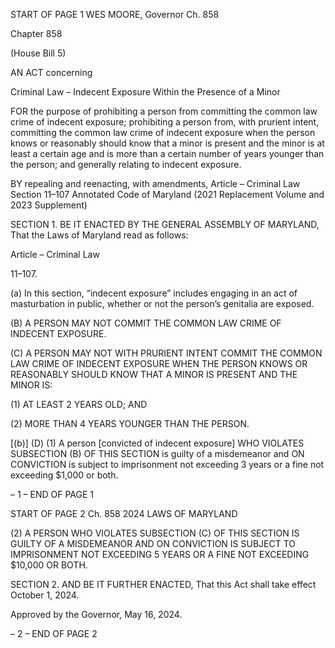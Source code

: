 START OF PAGE 1
WES MOORE, Governor Ch. 858

Chapter 858

(House Bill 5)

AN ACT concerning

Criminal Law – Indecent Exposure Within the Presence of a Minor

FOR the purpose of prohibiting a person from committing the common law crime of indecent
exposure; prohibiting a person from, with prurient intent, committing the common
law crime of indecent exposure when the person knows or reasonably should know
that a minor is present and the minor is at least a certain age and is more than a
certain number of years younger than the person; and generally relating to indecent
exposure.

BY repealing and reenacting, with amendments,
Article – Criminal Law
Section 11–107
Annotated Code of Maryland
(2021 Replacement Volume and 2023 Supplement)

SECTION 1. BE IT ENACTED BY THE GENERAL ASSEMBLY OF MARYLAND,
That the Laws of Maryland read as follows:

Article – Criminal Law

11–107.

(a) In this section, “indecent exposure” includes engaging in an act of
masturbation in public, whether or not the person’s genitalia are exposed.

(B) A PERSON MAY NOT COMMIT THE COMMON LAW CRIME OF INDECENT
EXPOSURE.

(C) A PERSON MAY NOT WITH PRURIENT INTENT COMMIT THE COMMON LAW
CRIME OF INDECENT EXPOSURE WHEN THE PERSON KNOWS OR REASONABLY
SHOULD KNOW THAT A MINOR IS PRESENT AND THE MINOR IS:

(1) AT LEAST 2 YEARS OLD; AND

(2) MORE THAN 4 YEARS YOUNGER THAN THE PERSON.

[(b)] (D) (1) A person [convicted of indecent exposure] WHO VIOLATES
SUBSECTION (B) OF THIS SECTION is guilty of a misdemeanor and ON CONVICTION is
subject to imprisonment not exceeding 3 years or a fine not exceeding $1,000 or both.

– 1 –
END OF PAGE 1

START OF PAGE 2
Ch. 858 2024 LAWS OF MARYLAND

(2) A PERSON WHO VIOLATES SUBSECTION (C) OF THIS SECTION IS
GUILTY OF A MISDEMEANOR AND ON CONVICTION IS SUBJECT TO IMPRISONMENT
NOT EXCEEDING 5 YEARS OR A FINE NOT EXCEEDING $10,000 OR BOTH.

SECTION 2. AND BE IT FURTHER ENACTED, That this Act shall take effect
October 1, 2024.

Approved by the Governor, May 16, 2024.

– 2 –
END OF PAGE 2